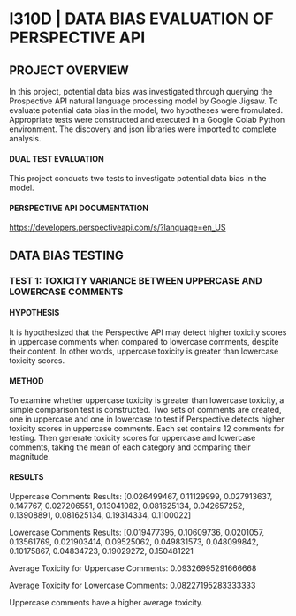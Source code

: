 # I310D | DATA BIAS EVALUATION OF PERSPECTIVE API

## PROJECT OVERVIEW
In this project, potential data bias was investigated through querying the Prospective API natural language processing model by Google
Jigsaw. To evaluate potential data bias in the model, two hypotheses were fromulated. Appropriate tests were constructed and executed in
a Google Colab Python environment. The discovery and json libraries were imported to complete analysis.

#### DUAL TEST EVALUATION
This project conducts two tests to investigate potential data bias in the model.

#### PERSPECTIVE API DOCUMENTATION
https://developers.perspectiveapi.com/s/?language=en_US

## DATA BIAS TESTING
### TEST 1: TOXICITY VARIANCE BETWEEN UPPERCASE AND LOWERCASE COMMENTS
#### HYPOTHESIS
It is hypothesized that the Perspective API may detect higher toxicity scores in uppercase comments when compared to lowercase comments, despite their content. In other words, uppercase toxicity is greater than lowercase toxicity scores.
#### METHOD
To examine whether uppercase toxicity is greater than lowercase toxicity, a simple comparison test is constructed. Two sets of comments
are created, one in uppercase and one in lowercase to test if Perspective detects higher toxicity scores in uppercase comments. Each set
contains 12 comments for testing. Then generate toxicity scores for uppercase and lowercase comments, taking the mean of each category
and comparing their magnitude.
#### RESULTS
Uppercase Comments Results: [0.026499467, 0.11129999, 0.027913637, 0.147767, 0.027206551, 0.13041082, 0.081625134,
0.042657252, 0.13908891, 0.081625134, 0.19314334, 0.1100022]

Lowercase Comments Results: [0.019477395, 0.10609736, 0.0201057, 0.13561769, 0.021903414, 0.09525062, 0.049831573,
0.048099842, 0.10175867, 0.04834723, 0.19029272, 0.150481221

Average Toxicity for Uppercase Comments: 0.09326995291666668

Average Toxicity for Lowercase Comments: 0.08227195283333333

Uppercase comments have a higher average toxicity.
